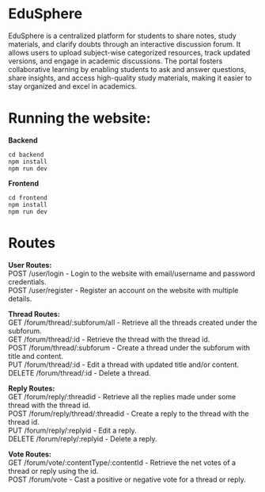 # EduSphere

EduSphere is a centralized platform for students to share notes, study materials, and clarify doubts through an interactive discussion forum. It allows users to upload subject-wise categorized resources, track updated versions, and engage in academic discussions. The portal fosters collaborative learning by enabling students to ask and answer questions, share insights, and access high-quality study materials, making it easier to stay organized and excel in academics.

# Running the website:

**Backend**

```
cd backend
npm install
npm run dev
```

**Frontend**

```
cd frontend
npm install
npm run dev
```

# Routes

**User Routes:** <br>
POST /user/login - Login to the website with email/username and password credentials.<br>
POST /user/register - Register an account on the website with multiple details. <br>

**Thread Routes:** <br>
GET /forum/thread/:subforum/all - Retrieve all the threads created under the subforum. <br>
GET /forum/thread/:id - Retrieve the thread with the thread id. <br>
POST /forum/thread/:subforum - Create a thread under the subforum with title and content. <br>
PUT /forum/thread/:id - Edit a thread with updated title and/or content. <br>
DELETE /forum/thread/:id - Delete a thread. <br>

**Reply Routes:** <br>
GET /forum/reply/:threadid - Retrieve all the replies made under some thread with the thread id. <br>
POST /forum/reply/thread/:threadid - Create a reply to the thread with the thread id. <br>
PUT /forum/reply/:replyid - Edit a reply. <br>
DELETE /forum/reply/:replyid - Delete a reply. <br>

**Vote Routes:** <br>
GET /forum/vote/:contentType/:contentId - Retrieve the net votes of a thread or reply using the id. <br>
POST /forum/vote - Cast a positive or negative vote for a thread or reply. <br>
